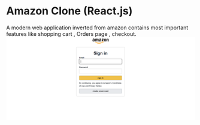 # Amazon Clone (React.js)
A modern web application inverted from amazon contains most important features like shopping cart , Orders page , checkout.
<img src="login.amazon.PNG" alt="login Screenshot" width="600" height = "auto">


